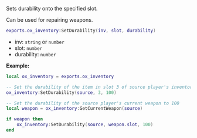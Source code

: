 Sets durability onto the specified slot.

Can be used for repairing weapons.

```lua
exports.ox_inventory:SetDurability(inv, slot, durability)
```

* inv: `string` or `number`
* slot: `number`
* durability: `number`

**Example:**

```lua
local ox_inventory = exports.ox_inventory

-- Set the durability of the item in slot 3 of source player's inventory to 100
ox_inventory:SetDurability(source, 3, 100)

-- Set the durability of the source player's current weapon to 100
local weapon = ox_inventory:GetCurrentWeapon(source)

if weapon then
    ox_inventory:SetDurability(source, weapon.slot, 100)
end
```
